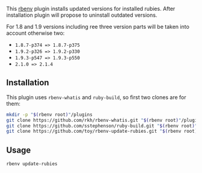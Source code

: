 This [rbenv](http://rbenv.org/) plugin installs updated versions for installed rubies. After installation plugin will propose to uninstall outdated versions.

For 1.8 and 1.9 versions including ree three version parts will be taken into account otherwise two:

- `1.8.7-p374 => 1.8.7-p375`
- `1.9.2-p326 => 1.9.2-p330`
- `1.9.3-p547 => 1.9.3-p550`
- `2.1.0 => 2.1.4`

## Installation

This plugin uses `rbenv-whatis` and `ruby-build`, so first two clones are for them:

```sh
mkdir -p "$(rbenv root)"/plugins
git clone https://github.com/rkh/rbenv-whatis.git "$(rbenv root)"/plugins/rbenv-whatis
git clone https://github.com/sstephenson/ruby-build.git "$(rbenv root)"/plugins/ruby-build
git clone https://github.com/toy/rbenv-update-rubies.git "$(rbenv root)"/plugins/rbenv-update-rubies
```

## Usage

```sh
rbenv update-rubies
```
